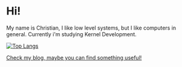 # Hi!

My name is Christian, I like low level systems, but I like computers in general. Currently i'm studying Kernel Development.

[![Top Langs](https://github-readme-stats.vercel.app/api/top-langs/?username=Every2&theme=radical&layout=donut-vertical)](https://github.com/anuraghazra/github-readme-stats)


[Check my blog, maybe you can find something useful!](https://every2.github.io/blog/)
